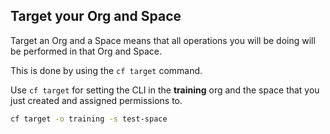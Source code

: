 Target your Org and Space
-------------------------

Target an Org and a Space means that all operations you will be doing will be performed in that Org and Space.

This is done by using the `cf target` command.

Use `cf target` for setting the CLI in the **training** org and the space that you just created and assigned permissions to.

```sh
cf target -o training -s test-space
```
